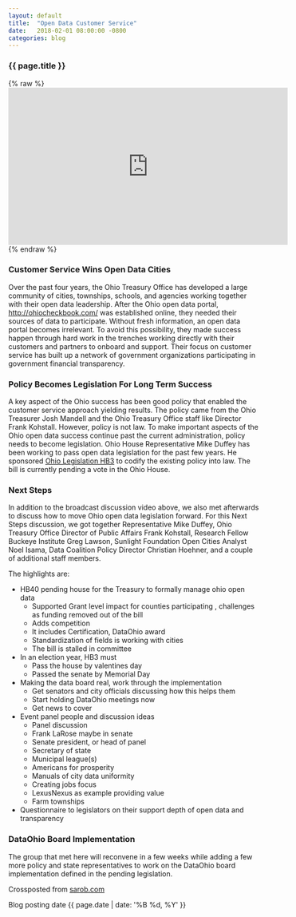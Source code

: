 ```yaml
---
layout: default
title:  "Open Data Customer Service"
date:   2018-02-01 08:00:00 -0800
categories: blog
---
```

### {{ page.title }}

{% raw %}<iframe style="border: none; overflow: hidden;" src="https://www.facebook.com/plugins/video.php?href=https%3A%2F%2Fwww.facebook.com%2Fopendatainitiative%2Fvideos%2F1883173075088569%2F&amp;show_text=0&amp;width=560" width="560" height="315" frameborder="0" scrolling="no" allowfullscreen="allowfullscreen"></iframe>{% endraw %}
	
### Customer Service Wins Open Data Cities

Over the past four years, the Ohio Treasury Office has developed a large community of cities, townships, schools, and agencies working together with their open data leadership. After the Ohio open data portal, http://ohiocheckbook.com/ was established online, they needed their sources of data to participate. Without fresh information, an open data portal becomes irrelevant. To avoid this possibility, they made success happen through hard work in the trenches working directly with their customers and partners to onboard and support. Their focus on customer service has built up a network of government organizations participating in government financial transparency.

### Policy Becomes Legislation For Long Term Success
A key aspect of the Ohio success has been good policy that enabled the customer service approach yielding results. The policy came from the Ohio Treasurer Josh Mandell and the Ohio Treasury Office staff like Director Frank Kohstall. However, policy is not law. To make important aspects of the Ohio open data success continue past the current administration, policy needs to become legislation. Ohio House Representative Mike Duffey has been working to pass open data legislation for the past few years. He sponsored <a href="http://localhost:4000/legislation-review/2018-01-25-ohio-hb3-legislation-review/">Ohio Legislation HB3</a> to codify the existing policy into law. The bill is currently pending a vote in the Ohio House.

### Next Steps
In addition to the broadcast discussion video above, we also met afterwards to discuss how to move Ohio open data legislation forward. For this Next Steps discussion, we got together Representative Mike Duffey, Ohio Treasury Office Director of Public Affairs Frank Kohstall, Research Fellow Buckeye Institute Greg Lawson, Sunlight Foundation Open Cities Analyst Noel Isama, Data Coalition Policy Director Christian Hoehner, and a couple of additional staff members.

The highlights are:
* HB40 pending house for the Treasury to formally manage ohio open data
  * Supported Grant level impact for counties participating , challenges as funding removed out of the bill
  * Adds competition
  * It includes Certification, DataOhio award
  * Standardization of fields is working with cities
  * The bill is stalled in committee
* In an election year, HB3 must
  * Pass the house by valentines day
  * Passed the senate by Memorial Day
* Making the data board real, work through the implementation
  * Get senators and city officials discussing how this helps them
  * Start holding DataOhio meetings now
  * Get news to cover
* Event panel people and discussion ideas
  * Panel discussion
  * Frank LaRose maybe in senate
  * Senate president, or head of panel
  * Secretary of state
  * Municipal league(s)
  * Americans for prosperity
  * Manuals of city data uniformity
  * Creating jobs focus
  * LexusNexus as example providing value
  * Farm townships
* Questionnaire to legislators on their support depth of open data and transparency

### DataOhio Board Implementation
The group that met here will reconvene in a few weeks while adding a few more policy and state representatives to work on the DataOhio board implementation defined in the pending legislation.

Crossposted from <a href="https://sarob.com">sarob.com</a>

Blog posting date {{ page.date | date: '%B %d, %Y' }}